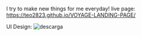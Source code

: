 I try to make new things for me everyday!
live page: https://teo2823.github.io/VOYAGE-LANDING-PAGE/

UI Design:
![descarga](https://user-images.githubusercontent.com/115322902/216227305-3e2b7ec2-6f2b-4c24-ad27-c555dcb58647.png)
